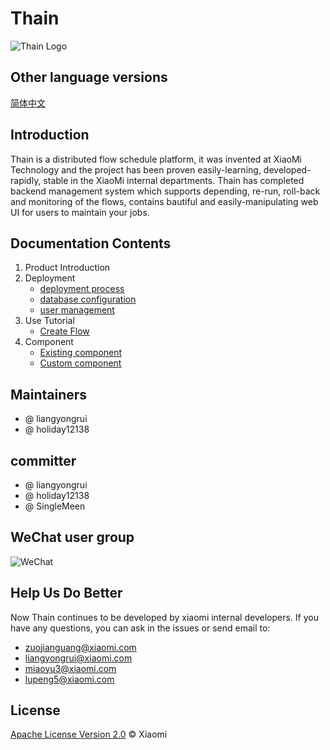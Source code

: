 <!--
 Copyright (c) 2019, Xiaomi, Inc.  All rights reserved.
 This source code is licensed under the Apache License Version 2.0, which
 can be found in the LICENSE file in the root directory of this source tree.
-->
# Thain

![Thain Logo](https://raw.githubusercontent.com/XiaoMi/Thain/master/docs/images/logo.png)

## Other language versions

[简体中文](./readme_zh.md)

## Introduction

Thain is a distributed flow schedule platform, it was invented at XiaoMi Technology and the project has been proven easily-learning, developed-rapidly, stable in the XiaoMi internal departments.
Thain has completed backend management system which supports depending, re-run, roll-back and monitoring of the flows, contains bautiful and easily-manipulating web UI for users to maintain your jobs.

## Documentation Contents

1. Product Introduction
1. Deployment
    - [deployment process](./docs/en/1.部署启动/1.部署流程.md)
    - [database configuration](./docs/en/1.部署启动/2.数据库配置.md)
    - [user management](./docs/en/1.部署启动/3.用户管理.md)
1. Use Tutorial
    - [Create Flow](./docs/en/2.使用教程/创建任务.md)
1. Component
    - [Existing component](./docs/en/3.组件说明/1.已有组件.md)
    - [Custom component](./docs/en/3.组件说明/2.自定义组件.md)

## Maintainers

- @ liangyongrui
- @ holiday12138

## committer

- @ liangyongrui
- @ holiday12138
- @ SingleMeen

## WeChat user group
![WeChat](http://cdn.cnbj1.fds.api.mi-img.com/thain/WechatIMG.png)

## Help Us Do Better

Now Thain continues to be developed by xiaomi internal developers. If you have any questions, you can ask in the issues or send email to:
    
- zuojianguang@xiaomi.com
- liangyongrui@xiaomi.com
- miaoyu3@xiaomi.com
- lupeng5@xiaomi.com

## License

[Apache License Version 2.0](LICENSE) © Xiaomi

